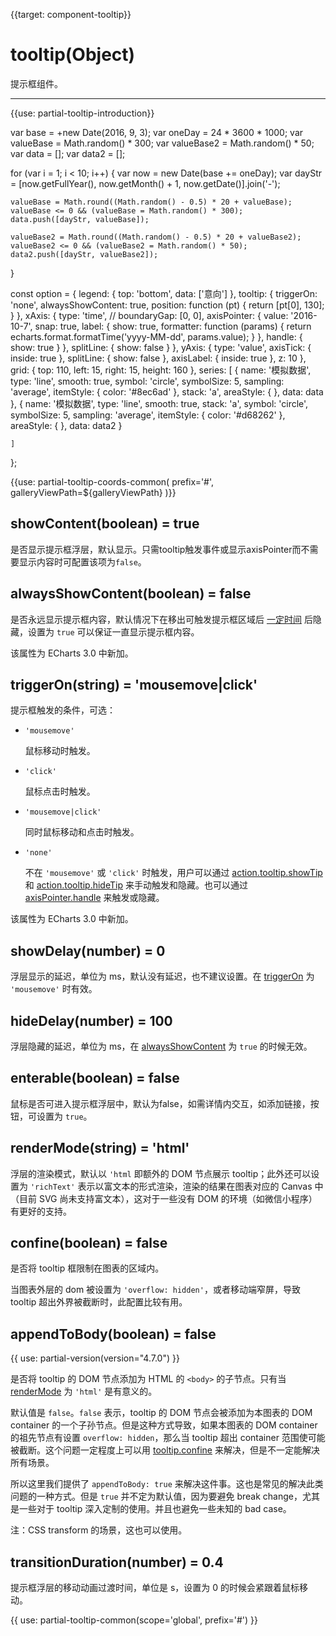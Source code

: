 
{{target: component-tooltip}}

# tooltip(Object)

提示框组件。

---

{{use: partial-tooltip-introduction}}


<ExampleBaseOption name="tooltip" title="提示框">
var base = +new Date(2016, 9, 3);
var oneDay = 24 * 3600 * 1000;
var valueBase = Math.random() * 300;
var valueBase2 = Math.random() * 50;
var data = [];
var data2 = [];

for (var i = 1; i < 10; i++) {
    var now = new Date(base += oneDay);
    var dayStr = [now.getFullYear(), now.getMonth() + 1, now.getDate()].join('-');

    valueBase = Math.round((Math.random() - 0.5) * 20 + valueBase);
    valueBase <= 0 && (valueBase = Math.random() * 300);
    data.push([dayStr, valueBase]);

    valueBase2 = Math.round((Math.random() - 0.5) * 20 + valueBase2);
    valueBase2 <= 0 && (valueBase2 = Math.random() * 50);
    data2.push([dayStr, valueBase2]);
}

const option = {
    legend: {
        top: 'bottom',
        data: ['意向']
    },
    tooltip: {
        triggerOn: 'none',
        alwaysShowContent: true,
        position: function (pt) {
            return [pt[0], 130];
        }
    },
    xAxis: {
        type: 'time',
        // boundaryGap: [0, 0],
        axisPointer: {
            value: '2016-10-7',
            snap: true,
            label: {
                show: true,
                formatter: function (params) {
                    return echarts.format.formatTime('yyyy-MM-dd', params.value);
                }
            },
            handle: {
                show: true
            }
        },
        splitLine: {
            show: false
        }
    },
    yAxis: {
        type: 'value',
        axisTick: {
            inside: true
        },
        splitLine: {
            show: false
        },
        axisLabel: {
            inside: true
        },
        z: 10
    },
    grid: {
        top: 110,
        left: 15,
        right: 15,
        height: 160
    },
    series: [
        {
            name: '模拟数据',
            type: 'line',
            smooth: true,
            symbol: 'circle',
            symbolSize: 5,
            sampling: 'average',
            itemStyle: {
                color: '#8ec6ad'
            },
            stack: 'a',
            areaStyle: {
            },
            data: data
        },
        {
            name: '模拟数据',
            type: 'line',
            smooth: true,
            stack: 'a',
            symbol: 'circle',
            symbolSize: 5,
            sampling: 'average',
            itemStyle: {
                color: '#d68262'
            },
            areaStyle: {
            },
            data: data2
        }

    ]
};
</ExampleBaseOption>

{{use: partial-tooltip-coords-common(
    prefix='#',
    galleryViewPath=${galleryViewPath}
)}}


## showContent(boolean) = true

<ExampleUIControlBoolean default="true" />

是否显示提示框浮层，默认显示。只需tooltip触发事件或显示axisPointer而不需要显示内容时可配置该项为`false`。

## alwaysShowContent(boolean) = false

<ExampleUIControlBoolean default="false" />

是否永远显示提示框内容，默认情况下在移出可触发提示框区域后 [一定时间](~tooltip.hideDelay) 后隐藏，设置为 `true` 可以保证一直显示提示框内容。

该属性为 ECharts 3.0 中新加。

## triggerOn(string) = 'mousemove|click'

<ExampleUIControlEnum options="mousemove,click" />

提示框触发的条件，可选：

+ `'mousemove'`

    鼠标移动时触发。

+ `'click'`

    鼠标点击时触发。

+ `'mousemove|click'`

    同时鼠标移动和点击时触发。

+ `'none'`

    不在 `'mousemove'` 或 `'click'` 时触发，用户可以通过 [action.tooltip.showTip](api.html#action.tooltip.showTip) 和 [action.tooltip.hideTip](api.html#action.tooltip.hideTip) 来手动触发和隐藏。也可以通过 [axisPointer.handle](~xAxis.axisPointer.handle) 来触发或隐藏。

该属性为 ECharts 3.0 中新加。

## showDelay(number) = 0

<ExampleUIControlNumber min="0" step="20" />

浮层显示的延迟，单位为 ms，默认没有延迟，也不建议设置。在 [triggerOn](~tooltip.triggerOn) 为 `'mousemove'` 时有效。

## hideDelay(number) = 100

<ExampleUIControlNumber min="0" step="20" default="100" />

浮层隐藏的延迟，单位为 ms，在 [alwaysShowContent](~tooltip.alwaysShowContent) 为 `true` 的时候无效。

## enterable(boolean) = false

<ExampleUIControlBoolean default="false" />

鼠标是否可进入提示框浮层中，默认为false，如需详情内交互，如添加链接，按钮，可设置为 `true`。

## renderMode(string) = 'html'

<ExampleUIControlEnum options="html,richText" default="html" />

浮层的渲染模式，默认以 `'html` 即额外的 DOM 节点展示 tooltip；此外还可以设置为 `'richText'` 表示以富文本的形式渲染，渲染的结果在图表对应的 Canvas 中（目前 SVG 尚未支持富文本），这对于一些没有 DOM 的环境（如微信小程序）有更好的支持。

## confine(boolean) = false

<ExampleUIControlBoolean default="false" />

是否将 tooltip 框限制在图表的区域内。

当图表外层的 dom 被设置为 `'overflow: hidden'`，或者移动端窄屏，导致 tooltip 超出外界被截断时，此配置比较有用。

## appendToBody(boolean) = false

<ExampleUIControlBoolean default="false" />

{{ use: partial-version(version="4.7.0") }}

是否将 tooltip 的 DOM 节点添加为 HTML 的 `<body>` 的子节点。只有当 [renderMode](~tooltip.renderMode) 为 `'html'` 是有意义的。

默认值是 `false`。`false` 表示，tooltip 的 DOM 节点会被添加为本图表的 DOM container 的一个子孙节点。但是这种方式导致，如果本图表的 DOM container 的祖先节点有设置 `overflow: hidden`，那么当 tooltip 超出 container 范围使可能被截断。这个问题一定程度上可以用 [tooltip.confine](~tooltip.confine) 来解决，但是不一定能解决所有场景。

所以这里我们提供了 `appendToBody: true` 来解决这件事。这也是常见的解决此类问题的一种方式。但是 `true` 并不定为默认值，因为要避免 break change，尤其是一些对于 tooltip 深入定制的使用。并且也避免一些未知的 bad case。

注：CSS transform 的场景，这也可以使用。


## transitionDuration(number) = 0.4

<ExampleUIControlNumber min="0" step="0.1" default="0.4" />

提示框浮层的移动动画过渡时间，单位是 s，设置为 0 的时候会紧跟着鼠标移动。


{{ use: partial-tooltip-common(scope='global', prefix='#') }}


